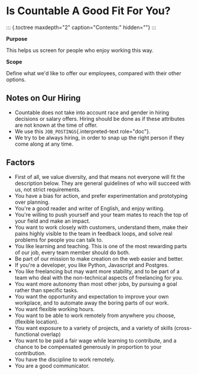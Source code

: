 Is Countable A Good Fit For You?
================================

::: {.toctree maxdepth="2" caption="Contents:" hidden=""}
:::

**Purpose**

This helps us screen for people who enjoy working this way.

**Scope**

Define what we\'d like to offer our employees, compared with their other
options.

Notes on Our Hiring
-------------------

-   Countable does not take into account race and gender in hiring
    decisions or salary offers. Hiring should be done as if these
    attributes are not known at the time of offer.
-   We use this `JOB_POSTINGS`{.interpreted-text role="doc"}.
-   We try to be always hiring, in order to snap up the right person if
    they come along at any time.

Factors
-------

-   First of all, we value diversity, and that means not everyone will
    fit the description below. They are general guidelines of who will
    succeed with us, not strict requirements.
-   You have a bias for action, and prefer experimentation and
    prototyping over planning.
-   You\'re a good reader and writer of English, and enjoy writing.
-   You\'re willing to push yourself and your team mates to reach the
    top of your field and make an impact.
-   You want to work closely with customers, understand them, make their
    pains highly visible to the team in feedback loops, and solve real
    problems for people you can talk to.
-   You like learning and teaching. This is one of the most rewarding
    parts of our job, every team member should do both.
-   Be part of our mission to make creation on the web easier and
    better.
-   If you\'re a developer, you like Python, Javascript and Postgres.
-   You like freelancing but may want more stability, and to be part of
    a team who deal with the non-technical aspects of freelancing for
    you.
-   You want more autonomy than most other jobs, by pursuing a goal
    rather than specific tasks.
-   You want the opportunity and expectation to improve your own
    workplace, and to automate away the boring parts of our work.
-   You want flexible working hours.
-   You want to be able to work remotely from anywhere you choose,
    (flexible location).
-   You want exposure to a variety of projects, and a variety of skills
    (cross-functional overlap)
-   You want to be paid a fair wage while learning to contribute, and a
    chance to be compensated generously in proportion to your
    contribution.
-   You have the discipline to work remotely.
-   You are a good communicator.
